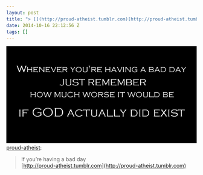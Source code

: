 ```yaml
---
layout: post
title: "> [](http://proud-atheist.tumblr.com)[http://proud-atheist.tumblr.com"
date: 2014-10-16 22:12:56 Z
tags: []
---
```

![](/media/2014/10/100190401534.png)
[proud-atheist](http://proud-atheist.tumblr.com/post/100185964610/if-youre-having-a-bad-day):

> If you’re having a bad day  
> [](http://proud-atheist.tumblr.com)[http://proud-atheist.tumblr.com](http://proud-atheist.tumblr.com)

